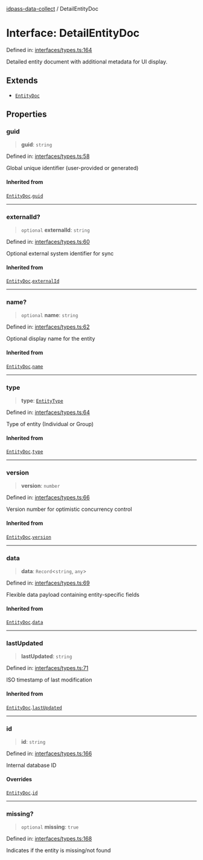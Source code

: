 [idpass-data-collect](../index.md) / DetailEntityDoc

# Interface: DetailEntityDoc

Defined in: [interfaces/types.ts:164](https://github.com/idpass/idpass-data-collect/blob/main/packages/datacollect/src/interfaces/types.ts#L164)

Detailed entity document with additional metadata for UI display.

## Extends

- [`EntityDoc`](EntityDoc.md)

## Properties

### guid

> **guid**: `string`

Defined in: [interfaces/types.ts:58](https://github.com/idpass/idpass-data-collect/blob/main/packages/datacollect/src/interfaces/types.ts#L58)

Global unique identifier (user-provided or generated)

#### Inherited from

[`EntityDoc`](EntityDoc.md).[`guid`](EntityDoc.md#guid)

***

### externalId?

> `optional` **externalId**: `string`

Defined in: [interfaces/types.ts:60](https://github.com/idpass/idpass-data-collect/blob/main/packages/datacollect/src/interfaces/types.ts#L60)

Optional external system identifier for sync

#### Inherited from

[`EntityDoc`](EntityDoc.md).[`externalId`](EntityDoc.md#externalid)

***

### name?

> `optional` **name**: `string`

Defined in: [interfaces/types.ts:62](https://github.com/idpass/idpass-data-collect/blob/main/packages/datacollect/src/interfaces/types.ts#L62)

Optional display name for the entity

#### Inherited from

[`EntityDoc`](EntityDoc.md).[`name`](EntityDoc.md#name)

***

### type

> **type**: [`EntityType`](../enumerations/EntityType.md)

Defined in: [interfaces/types.ts:64](https://github.com/idpass/idpass-data-collect/blob/main/packages/datacollect/src/interfaces/types.ts#L64)

Type of entity (Individual or Group)

#### Inherited from

[`EntityDoc`](EntityDoc.md).[`type`](EntityDoc.md#type)

***

### version

> **version**: `number`

Defined in: [interfaces/types.ts:66](https://github.com/idpass/idpass-data-collect/blob/main/packages/datacollect/src/interfaces/types.ts#L66)

Version number for optimistic concurrency control

#### Inherited from

[`EntityDoc`](EntityDoc.md).[`version`](EntityDoc.md#version)

***

### data

> **data**: `Record`\<`string`, `any`\>

Defined in: [interfaces/types.ts:69](https://github.com/idpass/idpass-data-collect/blob/main/packages/datacollect/src/interfaces/types.ts#L69)

Flexible data payload containing entity-specific fields

#### Inherited from

[`EntityDoc`](EntityDoc.md).[`data`](EntityDoc.md#data)

***

### lastUpdated

> **lastUpdated**: `string`

Defined in: [interfaces/types.ts:71](https://github.com/idpass/idpass-data-collect/blob/main/packages/datacollect/src/interfaces/types.ts#L71)

ISO timestamp of last modification

#### Inherited from

[`EntityDoc`](EntityDoc.md).[`lastUpdated`](EntityDoc.md#lastupdated)

***

### id

> **id**: `string`

Defined in: [interfaces/types.ts:166](https://github.com/idpass/idpass-data-collect/blob/main/packages/datacollect/src/interfaces/types.ts#L166)

Internal database ID

#### Overrides

[`EntityDoc`](EntityDoc.md).[`id`](EntityDoc.md#id)

***

### missing?

> `optional` **missing**: `true`

Defined in: [interfaces/types.ts:168](https://github.com/idpass/idpass-data-collect/blob/main/packages/datacollect/src/interfaces/types.ts#L168)

Indicates if the entity is missing/not found
